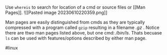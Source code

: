 Use `whereis` to search for location of a cmd or source files or [[Man Pages]]. 
![[Pasted image 20230610220359.png]]

Man pages are easily distinguished from cmds as they are typically compressed with a program called `gzip` resulting in a filename *.gz* . Notice there are ttwo man pages listed above, but one cmd: */bin/ls*. Thats becuase `ls` can be used with features/options described by either man page. 




#linux 